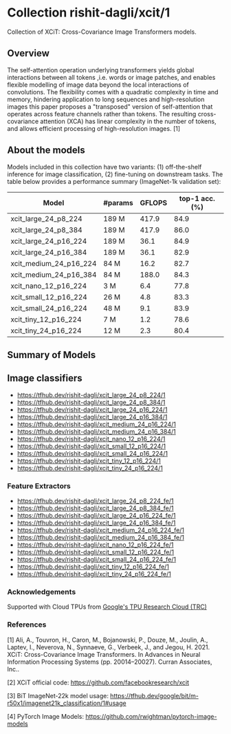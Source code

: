 # Collection rishit-dagli/xcit/1
Collection of XCiT: Cross-Covariance Image Transformers models.

<!-- task: image-classification -->
<!-- network-architecture: xcit -->
<!-- dataset: imagenet -->

## Overview

The self-attention operation underlying transformers yields global interactions between all tokens ,i.e. words or image patches, and enables flexible modelling of image data beyond the local interactions of convolutions. The flexibility comes with a quadratic complexity in time and memory, hindering application to long sequences and high-resolution images this paper proposes a "transposed" version of self-attention that operates across feature channels rather than tokens. The resulting cross-covariance attention (XCA) has linear complexity in the number of tokens, and allows efficient processing of high-resolution images. [1]

## About the models

Models included in this collection have two variants: (1) off-the-shelf inference for image classification, (2) fine-tuning on downstream tasks. The table below provides a performance summary (ImageNet-1k validation set):

| Model | #params | GFLOPS | top-1 acc. (%) |
| --- | --- | --- | --- |
| xcit_large_24_p8_224 | 189 M | 417.9 | 84.9 |
| xcit_large_24_p8_384 | 189 M | 417.9 | 86.0 |
| xcit_large_24_p16_224 | 189 M | 36.1 | 84.9 |
| xcit_large_24_p16_384 | 189 M | 36.1 | 82.9 |
| xcit_medium_24_p16_224 | 84 M | 16.2 | 82.7 |
| xcit_medium_24_p16_384 | 84 M | 188.0 | 84.3 |
| xcit_nano_12_p16_224 | 3 M | 6.4 | 77.8 |
| xcit_small_12_p16_224 | 26 M | 4.8 | 83.3 |
| xcit_small_24_p16_224 | 48 M | 9.1 | 83.9 |
| xcit_tiny_12_p16_224 | 7 M | 1.2 | 78.6 |
| xcit_tiny_24_p16_224 | 12 M | 2.3 | 80.4 |

## Summary of Models

## Image classifiers

- https://tfhub.dev/rishit-dagli/xcit_large_24_p8_224/1
- https://tfhub.dev/rishit-dagli/xcit_large_24_p8_384/1
- https://tfhub.dev/rishit-dagli/xcit_large_24_p16_224/1
- https://tfhub.dev/rishit-dagli/xcit_large_24_p16_384/1
- https://tfhub.dev/rishit-dagli/xcit_medium_24_p16_224/1
- https://tfhub.dev/rishit-dagli/xcit_medium_24_p16_384/1
- https://tfhub.dev/rishit-dagli/xcit_nano_12_p16_224/1
- https://tfhub.dev/rishit-dagli/xcit_small_12_p16_224/1
- https://tfhub.dev/rishit-dagli/xcit_small_24_p16_224/1
- https://tfhub.dev/rishit-dagli/xcit_tiny_12_p16_224/1
- https://tfhub.dev/rishit-dagli/xcit_tiny_24_p16_224/1

### Feature Extractors

- https://tfhub.dev/rishit-dagli/xcit_large_24_p8_224_fe/1
- https://tfhub.dev/rishit-dagli/xcit_large_24_p8_384_fe/1
- https://tfhub.dev/rishit-dagli/xcit_large_24_p16_224_fe/1
- https://tfhub.dev/rishit-dagli/xcit_large_24_p16_384_fe/1
- https://tfhub.dev/rishit-dagli/xcit_medium_24_p16_224_fe/1
- https://tfhub.dev/rishit-dagli/xcit_medium_24_p16_384_fe/1
- https://tfhub.dev/rishit-dagli/xcit_nano_12_p16_224_fe/1
- https://tfhub.dev/rishit-dagli/xcit_small_12_p16_224_fe/1
- https://tfhub.dev/rishit-dagli/xcit_small_24_p16_224_fe/1
- https://tfhub.dev/rishit-dagli/xcit_tiny_12_p16_224_fe/1
- https://tfhub.dev/rishit-dagli/xcit_tiny_24_p16_224_fe/1

### Acknowledgements

Supported with Cloud TPUs from [Google's TPU Research Cloud (TRC)](https://sites.research.google/trc)

### References

[1] Ali, A., Touvron, H., Caron, M., Bojanowski, P., Douze, M., Joulin, A., Laptev, I., Neverova, N., Synnaeve, G., Verbeek, J., and Jegou, H. 2021. XCiT: Cross-Covariance Image Transformers. In Advances in Neural Information Processing Systems (pp. 20014–20027). Curran Associates, Inc..

[2] XCiT official code: https://github.com/facebookresearch/xcit

[3] BiT ImageNet-22k model usage: https://tfhub.dev/google/bit/m-r50x1/imagenet21k_classification/1#usage

[4] PyTorch Image Models: https://github.com/rwightman/pytorch-image-models